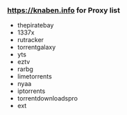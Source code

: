 ### https://knaben.info for Proxy list

- thepiratebay
- 1337x
- rutracker
- torrentgalaxy
- yts
- eztv
- rarbg
- limetorrents
- nyaa
- iptorrents
- torrentdownloadspro
- ext



